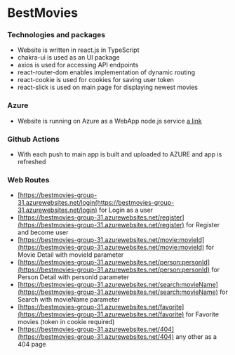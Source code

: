 # BestMovies

### Technologies and packages
- Website is written in react.js in TypeScript
- chakra-ui is used as an UI package
- axios is used for accessing API endpoints
- react-router-dom enables implementation of dynamic routing
- react-cookie is used for cookies for saving user token
- react-slick is used on main page for displaying newest movies

### Azure
- Website is running on Azure as a WebApp node.js service [a link](https://bestmovies-group-31.azurewebsites.net/)

### Github Actions
- With each push to main app is built and uploaded to AZURE and app is refreshed

### Web Routes
- [https://bestmovies-group-31.azurewebsites.net/login(https://bestmovies-group-31.azurewebsites.net/login) for Login as a user
- [https://bestmovies-group-31.azurewebsites.net/register](https://bestmovies-group-31.azurewebsites.net/register) for Register and become user
- [https://bestmovies-group-31.azurewebsites.net/movie:movieId](https://bestmovies-group-31.azurewebsites.net/movie:movieId) for Movie Detail with movieId parameter
- [https://bestmovies-group-31.azurewebsites.net/person:personId](https://bestmovies-group-31.azurewebsites.net/person:personId) for Person Detail with personId parameter
- [https://bestmovies-group-31.azurewebsites.net/search:movieName](https://bestmovies-group-31.azurewebsites.net/search:movieName) for Search with movieName parameter
- [https://bestmovies-group-31.azurewebsites.net/favorite](https://bestmovies-group-31.azurewebsites.net/favorite) for Favorite movies (token in cookie required)
- [https://bestmovies-group-31.azurewebsites.net/404](https://bestmovies-group-31.azurewebsites.net/404) any other as a 404 page